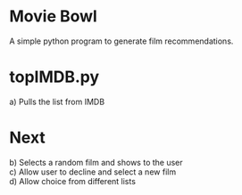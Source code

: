 Movie Bowl
==========
A simple python program to generate film recommendations.

topIMDB.py
===
a) Pulls the list from IMDB

Next
===
b) Selects a random film and shows to the user<br>
c) Allow user to decline and select a new film<br>
d) Allow choice from different lists 
